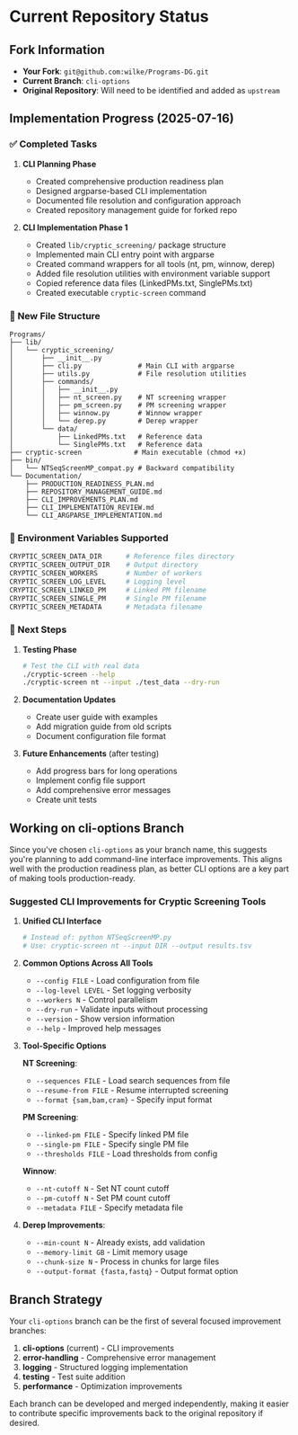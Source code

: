 # Current Repository Status

## Fork Information
- **Your Fork**: `git@github.com:wilke/Programs-DG.git` 
- **Current Branch**: `cli-options`
- **Original Repository**: Will need to be identified and added as `upstream`

## Implementation Progress (2025-07-16)

### ✅ Completed Tasks

1. **CLI Planning Phase**
   - Created comprehensive production readiness plan
   - Designed argparse-based CLI implementation
   - Documented file resolution and configuration approach
   - Created repository management guide for forked repo

2. **CLI Implementation Phase 1**
   - Created `lib/cryptic_screening/` package structure
   - Implemented main CLI entry point with argparse
   - Created command wrappers for all tools (nt, pm, winnow, derep)
   - Added file resolution utilities with environment variable support
   - Copied reference data files (LinkedPMs.txt, SinglePMs.txt)
   - Created executable `cryptic-screen` command

### 📂 New File Structure
```
Programs/
├── lib/
│   └── cryptic_screening/
│       ├── __init__.py
│       ├── cli.py              # Main CLI with argparse
│       ├── utils.py            # File resolution utilities
│       ├── commands/
│       │   ├── __init__.py
│       │   ├── nt_screen.py    # NT screening wrapper
│       │   ├── pm_screen.py    # PM screening wrapper
│       │   ├── winnow.py       # Winnow wrapper
│       │   └── derep.py        # Derep wrapper
│       └── data/
│           ├── LinkedPMs.txt   # Reference data
│           └── SinglePMs.txt   # Reference data
├── cryptic-screen             # Main executable (chmod +x)
├── bin/
│   └── NTSeqScreenMP_compat.py # Backward compatibility
└── Documentation/
    ├── PRODUCTION_READINESS_PLAN.md
    ├── REPOSITORY_MANAGEMENT_GUIDE.md
    ├── CLI_IMPROVEMENTS_PLAN.md
    ├── CLI_IMPLEMENTATION_REVIEW.md
    └── CLI_ARGPARSE_IMPLEMENTATION.md
```

### 🔧 Environment Variables Supported
```bash
CRYPTIC_SCREEN_DATA_DIR      # Reference files directory
CRYPTIC_SCREEN_OUTPUT_DIR    # Output directory
CRYPTIC_SCREEN_WORKERS       # Number of workers
CRYPTIC_SCREEN_LOG_LEVEL     # Logging level
CRYPTIC_SCREEN_LINKED_PM     # Linked PM filename
CRYPTIC_SCREEN_SINGLE_PM     # Single PM filename
CRYPTIC_SCREEN_METADATA      # Metadata filename
```

### 📝 Next Steps

1. **Testing Phase**
   ```bash
   # Test the CLI with real data
   ./cryptic-screen --help
   ./cryptic-screen nt --input ./test_data --dry-run
   ```

2. **Documentation Updates**
   - Create user guide with examples
   - Add migration guide from old scripts
   - Document configuration file format

3. **Future Enhancements** (after testing)
   - Add progress bars for long operations
   - Implement config file support
   - Add comprehensive error messages
   - Create unit tests

## Working on cli-options Branch

Since you've chosen `cli-options` as your branch name, this suggests you're planning to add command-line interface improvements. This aligns well with the production readiness plan, as better CLI options are a key part of making tools production-ready.

### Suggested CLI Improvements for Cryptic Screening Tools

1. **Unified CLI Interface**
   ```bash
   # Instead of: python NTSeqScreenMP.py
   # Use: cryptic-screen nt --input DIR --output results.tsv
   ```

2. **Common Options Across All Tools**
   - `--config FILE` - Load configuration from file
   - `--log-level LEVEL` - Set logging verbosity
   - `--workers N` - Control parallelism
   - `--dry-run` - Validate inputs without processing
   - `--version` - Show version information
   - `--help` - Improved help messages

3. **Tool-Specific Options**
   
   **NT Screening**:
   - `--sequences FILE` - Load search sequences from file
   - `--resume-from FILE` - Resume interrupted screening
   - `--format {sam,bam,cram}` - Specify input format
   
   **PM Screening**:
   - `--linked-pm FILE` - Specify linked PM file
   - `--single-pm FILE` - Specify single PM file
   - `--thresholds FILE` - Load thresholds from config
   
   **Winnow**:
   - `--nt-cutoff N` - Set NT count cutoff
   - `--pm-cutoff N` - Set PM count cutoff
   - `--metadata FILE` - Specify metadata file

4. **Derep Improvements**:
   - `--min-count N` - Already exists, add validation
   - `--memory-limit GB` - Limit memory usage
   - `--chunk-size N` - Process in chunks for large files
   - `--output-format {fasta,fastq}` - Output format option

## Branch Strategy

Your `cli-options` branch can be the first of several focused improvement branches:

1. **cli-options** (current) - CLI improvements
2. **error-handling** - Comprehensive error management
3. **logging** - Structured logging implementation
4. **testing** - Test suite addition
5. **performance** - Optimization improvements

Each branch can be developed and merged independently, making it easier to contribute specific improvements back to the original repository if desired.